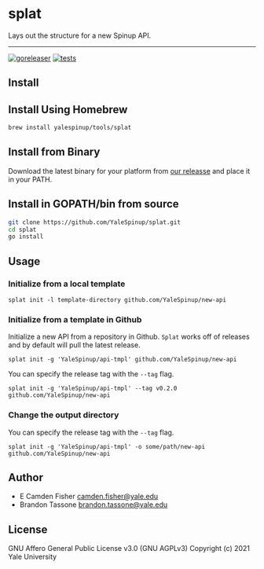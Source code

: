 # splat

Lays out the structure for a new Spinup API.

---
[![goreleaser](https://github.com/YaleSpinup/splat/actions/workflows/releaser.yml/badge.svg)](https://github.com/YaleSpinup/splat/actions/workflows/releaser.yml)
[![tests](https://github.com/YaleSpinup/splat/actions/workflows/test.yaml/badge.svg)](https://github.com/YaleSpinup/splat/actions/workflows/test.yaml)
## Install

## Install Using Homebrew

```bash
brew install yalespinup/tools/splat
```

## Install from Binary

Download the latest binary for your platform from [our releasse](https://github.com/YaleSpinup/splat/releases) and place it in your PATH.

## Install in GOPATH/bin from source

```bash
git clone https://github.com/YaleSpinup/splat.git
cd splat
go install
```

## Usage
### Initialize from a local template

`splat init -l template-directory github.com/YaleSpinup/new-api`

### Initialize from a template in Github

Initialize a new API from a repository in Github.  `Splat` works off of releases and by default will pull the latest release.

`splat init -g 'YaleSpinup/api-tmpl' github.com/YaleSpinup/new-api`

 You can specify the release tag with the `--tag` flag.

 `splat init -g 'YaleSpinup/api-tmpl' --tag v0.2.0 github.com/YaleSpinup/new-api`

### Change the output directory

 You can specify the release tag with the `--tag` flag.

 `splat init -g 'YaleSpinup/api-tmpl' -o some/path/new-api github.com/YaleSpinup/new-api`

## Author

* E Camden Fisher <camden.fisher@yale.edu>
* Brandon Tassone <brandon.tassone@yale.edu>

## License

GNU Affero General Public License v3.0 (GNU AGPLv3)
Copyright (c) 2021 Yale University
